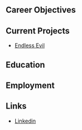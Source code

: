## Career Objectives

## Current Projects

* [Endless Evil](endless-evil/)

## Education

## Employment

## Links

* [Linkedin](https://www.linkedin.com/in/robert-long-776996191/)

